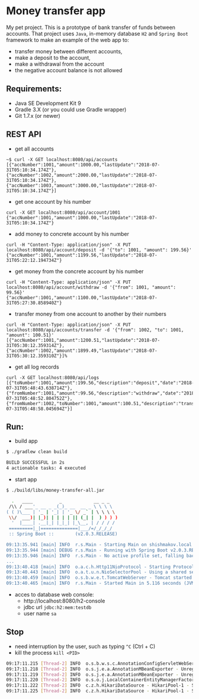 Money transfer app
=======

My pet project.
This is a prototype of bank transfer of funds between accounts. That project uses `Java`, in-memory database `H2` and `Spring Boot` framework to make an example of the web app to:
 - transfer money between different accounts,
 - make a deposit to the account,
 - make a withdrawal from the account
 - the negative account balance is not allowed


## Requirements:
  * Java SE Development Kit 9
  * Gradle 3.X (or you could use Gradle wrapper)
  * Git 1.7.x (or newer)


## REST API
 * get all accounts
 ```
~$ curl -X GET localhost:8080/api/accounts
[{"accNumber":1001,"amount":1000.00,"lastUpdate":"2018-07-31T05:10:34.174Z"},
{"accNumber":1002,"amount":2000.00,"lastUpdate":"2018-07-31T05:10:34.174Z"},
{"accNumber":1003,"amount":3000.00,"lastUpdate":"2018-07-31T05:10:34.174Z"}]
 ```
 * get one account by his number
```
curl -X GET localhost:8080/api/account/1001
{"accNumber":1001,"amount":1000.00,"lastUpdate":"2018-07-31T05:10:34.174Z"}
```
 * add money to concrete account by his number
```
curl -H "Content-Type: application/json" -X PUT localhost:8080/api/account/deposit -d '{"to": 1001, "amount": 199.56}'
{"accNumber":1001,"amount":1199.56,"lastUpdate":"2018-07-31T05:22:12.194734Z"}
```
 * get money from the concrete account by his number
```
curl -H "Content-Type: application/json" -X PUT localhost:8080/api/account/withdraw -d '{"from": 1001, "amount": 99.56}'
{"accNumber":1001,"amount":1100.00,"lastUpdate":"2018-07-31T05:27:30.858940Z"}
```
 * transfer money from one account to another by their numbers
```
curl -H "Content-Type: application/json" -X PUT localhost:8080/api/accounts/transfer -d '{"from": 1002, "to": 1001, "amount": 100.51}'
[{"accNumber":1001,"amount":1200.51,"lastUpdate":"2018-07-31T05:30:12.359314Z"},{"accNumber":1002,"amount":1899.49,"lastUpdate":"2018-07-31T05:30:12.359310Z"}]%
```
 * get all log records
```
curl -X GET localhost:8080/api/logs
[{"toNumber":1001,"amount":199.56,"description":"deposit","date":"2018-07-31T05:48:43.638714Z"},
{"fromNumber":1001,"amount":99.56,"description":"withdraw","date":"2018-07-31T05:48:52.804752Z"},
{"fromNumber":1002,"toNumber":1001,"amount":100.51,"description":"transfer","date":"2018-07-31T05:48:58.045694Z"}]
```


## Run:
 * build app
```bash
$ ./gradlew clean build

BUILD SUCCESSFUL in 2s
4 actionable tasks: 4 executed
```

 * start app
```bash
$ ./build/libs/money-transfer-all.jar

  .   ____          _            __ _ _
 /\\ / ___'_ __ _ _(_)_ __  __ _ \ \ \ \
( ( )\___ | '_ | '_| | '_ \/ _` | \ \ \ \
 \\/  ___)| |_)| | | | | || (_| |  ) ) ) )
  '  |____| .__|_| |_|_| |_\__, | / / / /
 =========|_|==============|___/=/_/_/_/
 :: Spring Boot ::        (v2.0.3.RELEASE)

09:13:35.941 [main] INFO  r.s.Main - Starting Main on shishmakov.local with PID 61139 (/Users/dima/programming/git/money-transfer/build/libs/money-transfer-all.jar started by dima in /Users/dima/programming/git/money-transfer/build/libs)
09:13:35.944 [main] DEBUG r.s.Main - Running with Spring Boot v2.0.3.RELEASE, Spring v5.0.7.RELEASE
09:13:35.946 [main] INFO  r.s.Main - No active profile set, falling back to default profiles: default
...
09:13:40.418 [main] INFO  o.a.c.h.Http11NioProtocol - Starting ProtocolHandler ["http-nio-8080"]
09:13:40.443 [main] INFO  o.a.t.u.n.NioSelectorPool - Using a shared selector for servlet write/read
09:13:40.459 [main] INFO  o.s.b.w.e.t.TomcatWebServer - Tomcat started on port(s): 8080 (http) with context path ''
09:13:40.465 [main] INFO  r.s.Main - Started Main in 5.116 seconds (JVM running for 5.834)
```
 * acces to database web console:
   * http://localhost:8080/h2-console
   * jdbc url `jdbc:h2:mem:testdb`
   * user name `sa`

## Stop
 * need interruption by the user, such as typing `^C` (Ctrl + C)
 * kill the process `kill <PID>`
 ```bash
 09:17:11.215 [Thread-2] INFO  o.s.b.w.s.c.AnnotationConfigServletWebServerApplicationContext - Closing org.springframework.boot.web.servlet.context.AnnotationConfigServletWebServerApplicationContext@5609159b: startup date [Tue Jul 31 09:13:36 MSK 2018]; root of context hierarchy
09:17:11.218 [Thread-2] INFO  o.s.j.e.a.AnnotationMBeanExporter - Unregistering JMX-exposed beans on shutdown
09:17:11.219 [Thread-2] INFO  o.s.j.e.a.AnnotationMBeanExporter - Unregistering JMX-exposed beans
09:17:11.220 [Thread-2] INFO  o.s.o.j.LocalContainerEntityManagerFactoryBean - Closing JPA EntityManagerFactory for persistence unit 'default'
09:17:11.222 [Thread-2] INFO  c.z.h.HikariDataSource - HikariPool-1 - Shutdown initiated...
09:17:11.225 [Thread-2] INFO  c.z.h.HikariDataSource - HikariPool-1 - Shutdown completed.
 ```
